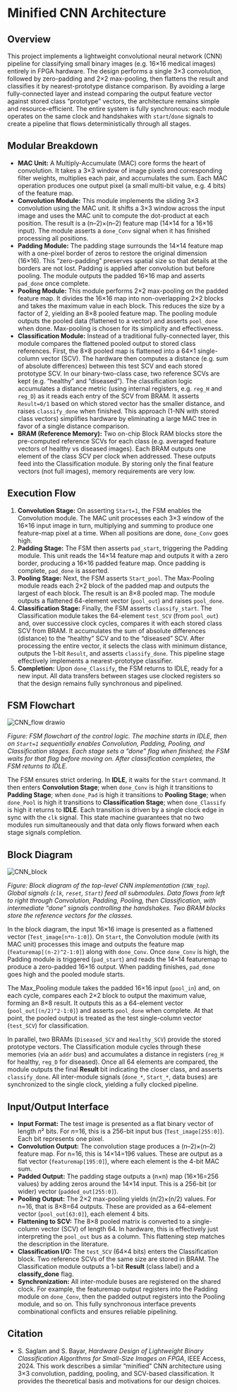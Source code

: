 

# Minified CNN Architecture

## Overview

This project implements a lightweight convolutional neural network (CNN) pipeline for classifying small binary images (e.g. 16×16 medical images) entirely in FPGA hardware. The design performs a single 3×3 convolution, followed by zero-padding and 2×2 max-pooling, then flattens the result and classifies it by nearest-prototype distance comparison.  By avoiding a large fully-connected layer and instead comparing the output feature vector against stored class “prototype” vectors, the architecture remains simple and resource-efficient. The entire system is fully synchronous: each module operates on the same clock and handshakes with `start`/`done` signals to create a pipeline that flows deterministically through all stages.

## Modular Breakdown

* **MAC Unit:** A Multiply-Accumulate (MAC) core forms the heart of convolution. It takes a 3×3 window of image pixels and corresponding filter weights, multiplies each pair, and accumulates the sum. Each MAC operation produces one output pixel (a small multi-bit value, e.g. 4 bits) of the feature map.
* **Convolution Module:** This module implements the sliding 3×3 convolution using the MAC unit. It shifts a 3×3 window across the input image and uses the MAC unit to compute the dot-product at each position. The result is a (n–2)×(n–2) feature map (14×14 for a 16×16 input). The module asserts a `done_Conv` signal when it has finished processing all positions.
* **Padding Module:** The padding stage surrounds the 14×14 feature map with a one-pixel border of zeros to restore the original dimension (16×16).  This “zero-padding” preserves spatial size so that details at the borders are not lost. Padding is applied after convolution but before pooling. The module outputs the padded 16×16 map and asserts `pad_done` once complete.
* **Pooling Module:** This module performs 2×2 max-pooling on the padded feature map. It divides the 16×16 map into non-overlapping 2×2 blocks and takes the maximum value in each block. This reduces the size by a factor of 2, yielding an 8×8 pooled feature map. The pooling module outputs the pooled data (flattened to a vector) and asserts `pool_done` when done. Max-pooling is chosen for its simplicity and effectiveness.
* **Classification Module:** Instead of a traditional fully-connected layer, this module compares the flattened pooled output to stored class references. First, the 8×8 pooled map is flattened into a 64×1 single-column vector (SCV). The hardware then computes a distance (e.g. sum of absolute differences) between this test SCV and each stored prototype SCV. In our binary-two-class case, two reference SCVs are kept (e.g. “healthy” and “diseased”). The classification logic accumulates a distance metric (using internal registers, e.g. `reg_H` and `reg_D`) as it reads each entry of the SCV from BRAM. It asserts `Result=0/1` based on which stored vector has the smaller distance, and raises `classify_done` when finished. This approach (1-NN with stored class vectors) simplifies hardware by eliminating a large MAC tree in favor of a single distance comparison.
* **BRAM (Reference Memory):** Two on-chip Block RAM blocks store the pre-computed reference SCVs for each class (e.g. averaged feature vectors of healthy vs diseased images). Each BRAM outputs one element of the class SCV per clock when addressed. These outputs feed into the Classification module. By storing only the final feature vectors (not full images), memory requirements are very low.

## Execution Flow

1. **Convolution Stage:** On asserting `Start=1`, the FSM enables the Convolution module. The MAC unit processes each 3×3 window of the 16×16 input image in turn, multiplying and summing to produce one feature-map pixel at a time. When all positions are done, `done_Conv` goes high.
2. **Padding Stage:** The FSM then asserts `pad_start`, triggering the Padding module. This unit reads the 14×14 feature map and outputs it with a zero border, producing a 16×16 padded feature map. Once padding is complete, `pad_done` is asserted.
3. **Pooling Stage:** Next, the FSM asserts `Start_pool`. The Max-Pooling module reads each 2×2 block of the padded map and outputs the largest of each block. The result is an 8×8 pooled map. The module outputs a flattened 64-element vector (`pool_out`) and raises `pool_done`.
4. **Classification Stage:** Finally, the FSM asserts `classify_start`. The Classification module takes the 64-element `test_SCV` (from `pool_out`) and, over successive clock cycles, compares it with each stored class SCV from BRAM. It accumulates the sum of absolute differences (distance) to the “healthy” SCV and to the “diseased” SCV. After processing the entire vector, it selects the class with minimum distance, outputs the 1-bit `Result`, and asserts `classify_done`. This pipeline stage effectively implements a nearest-prototype classifier.
5. **Completion:** Upon `done_Classify`, the FSM returns to IDLE, ready for a new input. All data transfers between stages use clocked registers so that the design remains fully synchronous and pipelined.

## FSM Flowchart

![CNN_flow drawio](https://github.com/user-attachments/assets/85d3b8af-c18c-4ca2-856e-2002b86c67c5)


*Figure: FSM flowchart of the control logic. The machine starts in IDLE, then on `Start=1` sequentially enables Convolution, Padding, Pooling, and Classification stages. Each stage sets a “done” flag when finished; the FSM waits for that flag before moving on. After classification completes, the FSM returns to IDLE.*

The FSM ensures strict ordering. In **IDLE**, it waits for the `Start` command. It then enters **Convolution Stage**; when `done_Conv` is high it transitions to **Padding Stage**; when `done_Pad` is high it transitions to **Pooling Stage**; when `done_Pool` is high it transitions to **Classification Stage**; when `done_Classify` is high it returns to **IDLE**. Each transition is driven by a single clock edge in sync with the `clk` signal. This state machine guarantees that no two modules run simultaneously and that data only flows forward when each stage signals completion.

## Block Diagram

![CNN_block](https://github.com/user-attachments/assets/0b4f76ca-6c9b-4fb1-8a17-b4d7b0c9308b)


*Figure: Block diagram of the top-level CNN implementation (`CNN_top`). Global signals (`clk`, `reset`, `Start`) feed all submodules. Data flows from left to right through Convolution, Padding, Pooling, then Classification, with intermediate “done” signals controlling the handshakes. Two BRAM blocks store the reference vectors for the classes.*

In the block diagram, the input 16×16 image is presented as a flattened vector (`Test_image[n*n-1:0]`). On `Start`, the Convolution module (with its MAC unit) processes this image and outputs the feature map (`featuremap[(n-2)^2-1:0]`) along with `done_Conv`. Once `done_Conv` is high, the Padding module is triggered (`pad_start`) and reads the 14×14 featuremap to produce a zero-padded 16×16 output. When padding finishes, `pad_done` goes high and the pooled module starts.

The Max\_Pooling module takes the padded 16×16 input (`pool_in`) and, on each cycle, compares each 2×2 block to output the maximum value, forming an 8×8 result. It outputs this as a 64-element vector (`pool_out[(n/2)^2-1:0]`) and asserts `pool_done` when complete. At that point, the pooled output is treated as the test single-column vector (`test_SCV`) for classification.

In parallel, two BRAMs (`Diseased_SCV` and `Healthy_SCV`) provide the stored prototype vectors. The Classification module cycles through these memories (via an `addr` bus) and accumulates a distance in registers (`reg_H` for healthy, `reg_D` for diseased). Once all 64 elements are compared, the module outputs the final **Result** bit indicating the closer class, and asserts `classify_done`. All inter-module signals (`done_*`, `Start_*`, data buses) are synchronized to the single clock, yielding a fully clocked pipeline.

## Input/Output Interface

* **Input Format:** The test image is presented as a flat binary vector of length *n*² bits. For *n*=16, this is a 256-bit input bus (`Test_image[255:0]`). Each bit represents one pixel.
* **Convolution Output:** The convolution stage produces a (n–2)×(n–2) feature map. For n=16, this is 14×14=196 values. These are output as a flat vector (`featuremap[195:0]`), where each element is the 4-bit MAC sum.
* **Padded Output:** The padding stage outputs a (n×n) map (16×16=256 values) by adding zeros around the 14×14 input. This is a 256-bit (or wider) vector (`padded_out[255:0]`).
* **Pooling Output:** The 2×2 max-pooling yields (n/2)×(n/2) values. For n=16, that is 8×8=64 outputs. These are provided as a 64-element vector (`pool_out[63:0]`), each element 4 bits.
* **Flattening to SCV:** The 8×8 pooled matrix is converted to a single-column vector (SCV) of length 64.  In hardware, this is effectively just interpreting the `pool_out` bus as a column. This flattening step matches the description in the literature.
* **Classification I/O:** The `test_SCV` (64×4 bits) enters the Classification block. Two reference SCVs of the same size are stored in BRAM. The Classification module outputs a 1-bit **Result** (class label) and a **classify\_done** flag.
* **Synchronization:** All inter-module buses are registered on the shared clock. For example, the featuremap output registers into the Padding module on `done_Conv`, then the padded output registers into the Pooling module, and so on. This fully synchronous interface prevents combinational conflicts and ensures reliable pipelining.

## Citation

* S. Saglam and S. Bayar, *Hardware Design of Lightweight Binary Classification Algorithms for Small-Size Images on FPGA*, IEEE Access, 2024. This work describes a similar “minified” CNN architecture using 3×3 convolution, padding, pooling, and SCV-based classification. It provides the theoretical basis and motivations for our design choices.
